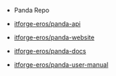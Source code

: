 <!-- _navbar.md -->

* Panda Repo

* [itforge-eros/panda-api](https://github.com/itforge-eros/panda-api)
* [itforge-eros/panda-website](https://github.com/itforge-eros/panda-website)
* [itforge-eros/panda-docs](https://github.com/itforge-eros/panda-docs)
* [itforge-eros/panda-user-manual](https://github.com/itforge-eros/panda-user-manual)
